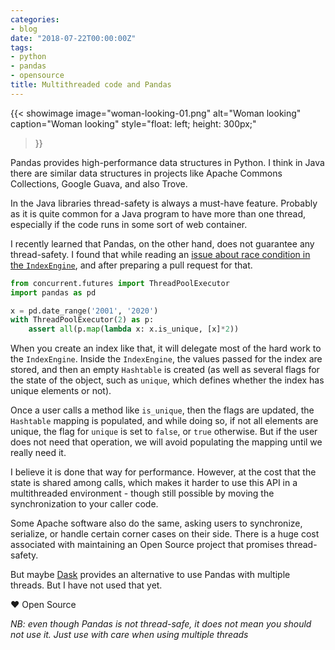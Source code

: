 ```yaml
---
categories:
- blog
date: "2018-07-22T00:00:00Z"
tags:
- python
- pandas
- opensource
title: Multithreaded code and Pandas
---
```


{{< showimage
  image="woman-looking-01.png"
  alt="Woman looking"
  caption="Woman looking"
  style="float: left; height: 300px;"
>}}

Pandas provides high-performance data structures in Python. I think in Java there are
similar data structures in projects like Apache Commons Collections,
Google Guava, and also Trove.

In the Java libraries thread-safety is always a must-have feature. Probably as it is quite
common for a Java program to have more than one thread, especially if the code runs in some
sort of web container.

I recently learned that Pandas, on the other hand, does not guarantee any thread-safety.
I found that while reading an
[issue about race condition in the `IndexEngine`](https://github.com/pandas-dev/pandas/issues/21150),
and after preparing a pull request for that.

<!--more-->

```python
from concurrent.futures import ThreadPoolExecutor
import pandas as pd

x = pd.date_range('2001', '2020')
with ThreadPoolExecutor(2) as p:
    assert all(p.map(lambda x: x.is_unique, [x]*2))
```

When you create an index like that, it will delegate most of the hard work to the `IndexEngine`.
Inside the `IndexEngine`, the values passed for the index are stored, and then an empty
`Hashtable` is created (as well as several flags for the state of the object, such as
`unique`, which defines whether the index has unique elements or not).

Once a user calls a method like `is_unique`, then the flags are updated, the `Hashtable`
mapping is populated, and while doing so, if not all elements are unique, the flag for
`unique` is set to `false`, or `true` otherwise. But if the user does not need that
operation, we will avoid populating the mapping until we really need it.

I believe it is done that way for performance. However, at the cost that the state is shared
among calls, which makes it harder to use this API in a multithreaded environment - though
still possible by moving the synchronization to your caller code.

Some Apache software also do the same, asking users to synchronize, serialize, or handle
certain corner cases on their side. There is a huge cost associated with maintaining an Open
Source project that promises thread-safety.

But maybe [Dask](http://dask.pydata.org/en/latest/) provides an alternative to use Pandas
with multiple threads. But I have not used that yet.

&hearts; Open Source

_NB: even though Pandas is not thread-safe, it does not mean you should not use it. Just use
with care when using multiple threads_
